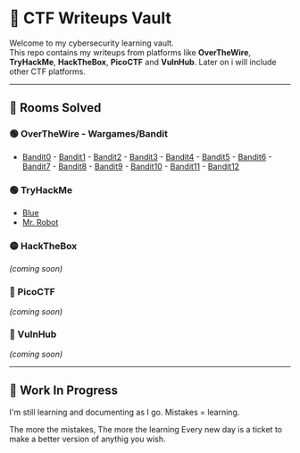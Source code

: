 # 🧠 CTF Writeups Vault

Welcome to my cybersecurity learning vault.  
This repo contains my writeups from platforms like **OverTheWire**, **TryHackMe**, **HackTheBox**, **PicoCTF** and **VulnHub**.
Later on i will include other CTF platforms.

---

## 🏴 Rooms Solved
### 🟢 OverTheWire - Wargames/Bandit
- [Bandit0](./OverTheWire/wargames/bandit/bandit0/bandit0.txt) - [Bandit1](./OverTheWire/wargames/bandit/bandit1/bandit1.txt) - [Bandit2](./OverTheWire/wargames/bandit/bandit2/bandit2.txt) - [Bandit3](./OverTheWire/wargames/bandit/bandit3/bandit3.txt) - [Bandit4](./OverTheWire/wargames/bandit/bandit4/bandit.txt) - [Bandit5](./OverTheWire/wargames/bandit/bandit5/bandit5.txt) - [Bandit6](./OverTheWire/wargames/bandit/bandit6/bandit6.txt) - [Bandit7](./OverTheWire/wargames/bandit/bandit7/bandit7.txt) - [Bandit8](./OverTheWire/wargames/bandit/bandit8/bandit8.txt) - [Bandit9](./OverTheWire/wargames/bandit/bandit9/bandit9.txt) - [Bandit10](./OverTheWire/wargames/bandit/bandit10/bandit10.txt) - [Bandit11](./OverTheWire/wargames/bandit/bandit11/bandit11.txt) - [Bandit12](./OverTheWire/wargames/bandit/bandit12/bandit12.txt)

<!-- 
- [Bandit0](./OverTheWire/wargames/bandit/bandit0/bandit0.txt) - [Bandit0](./OverTheWire/wargames/bandit/bandit0/bandit0.txt) - [Bandit0](./OverTheWire/wargames/bandit/bandit0/bandit0.txt)
-->

### 🟢 TryHackMe
- [Blue](./TryHackMe/Blue.md)
- [Mr. Robot](./TryHackMe/Mr._Robot.md)

### 🟡 HackTheBox
*(coming soon)*

### 🔴 PicoCTF
*(coming soon)*

### 🔵 VulnHub
*(coming soon)*

---

## 🚧 Work In Progress
I'm still learning and documenting as I go. Mistakes = learning.

The more the mistakes, The more the learning
Every new day is a ticket to make a better version of anythig you wish.

<!-- 📫 Twitter: [@massimohacks](https://twitter.com/massimohacks) -->
